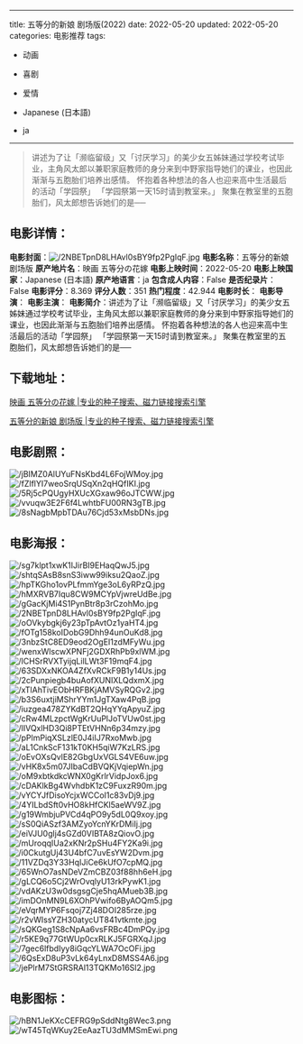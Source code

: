
---
title: 五等分的新娘 剧场版(2022)
date: 2022-05-20
updated: 2022-05-20
categories: 电影推荐
tags:
- 动画
- 喜剧
- 爱情

- Japanese (日本語)
- ja
---


> 讲述为了让「濒临留级」又「讨厌学习」的美少女五姊妹通过学校考试毕业，主角风太郎以兼职家庭教师的身分来到中野家指导她们的课业，也因此渐渐与五胞胎们培养出感情。  怀抱着各种想法的各人也迎来高中生活最后的活动「学园祭」  「学园祭第一天15时请到教室来。」  聚集在教室里的五胞胎们，风太郎想告诉她们的是──

## **电影详情**：

**电影封面**：<img src="https://image.tmdb.org/t/p/w200/2NBETpnD8LHAvl0sBY9fp2PgIqF.jpg" alt="/2NBETpnD8LHAvl0sBY9fp2PgIqF.jpg" title="/2NBETpnD8LHAvl0sBY9fp2PgIqF.jpg">
**电影名称**：五等分的新娘 剧场版
**原产地片名**：映画 五等分の花嫁
**电影上映时间**：2022-05-20
**电影上映国家**：Japanese (日本語)
**原产地语言**：ja
**包含成人内容**：False
**是否纪录片**：False
**电影评分**：8.369
**评分人数**：351
**热门程度**：42.944
**电影时长**：
**电影导演**：
**电影主演**：
**电影简介**：讲述为了让「濒临留级」又「讨厌学习」的美少女五姊妹通过学校考试毕业，主角风太郎以兼职家庭教师的身分来到中野家指导她们的课业，也因此渐渐与五胞胎们培养出感情。  怀抱着各种想法的各人也迎来高中生活最后的活动「学园祭」  「学园祭第一天15时请到教室来。」  聚集在教室里的五胞胎们，风太郎想告诉她们的是──

## **下载地址**：
[映画 五等分の花嫁 |专业的种子搜索、磁力链接搜索引擎](https://movie.amd794.com:2083/?search=%E6%98%A0%E7%94%BB%20%E4%BA%94%E7%AD%89%E5%88%86%E3%81%AE%E8%8A%B1%E5%AB%81&ordering=&mode=match_phrase&page_size=10&page=1)

[五等分的新娘 剧场版 |专业的种子搜索、磁力链接搜索引擎](https://movie.amd794.com:2083/?search=%E4%BA%94%E7%AD%89%E5%88%86%E7%9A%84%E6%96%B0%E5%A8%98%20%E5%89%A7%E5%9C%BA%E7%89%88&ordering=&mode=match_phrase&page_size=10&page=1)
 

## **电影剧照**：
<img src="https://image.tmdb.org/t/p/original/jBIMZ0AlUYuFNsKbd4L6FojWMoy.jpg" alt="/jBIMZ0AlUYuFNsKbd4L6FojWMoy.jpg" title="/jBIMZ0AlUYuFNsKbd4L6FojWMoy.jpg"><img src="https://image.tmdb.org/t/p/original/fZlflYI7weoSrqUSqXn2qHQfIKI.jpg" alt="/fZlflYI7weoSrqUSqXn2qHQfIKI.jpg" title="/fZlflYI7weoSrqUSqXn2qHQfIKI.jpg"><img src="https://image.tmdb.org/t/p/original/5Rj5cPQUgyHXUcXGxaw96oJTCWW.jpg" alt="/5Rj5cPQUgyHXUcXGxaw96oJTCWW.jpg" title="/5Rj5cPQUgyHXUcXGxaw96oJTCWW.jpg"><img src="https://image.tmdb.org/t/p/original/vvuqw3E2F6f4LwhtbFU00RN3gTB.jpg" alt="/vvuqw3E2F6f4LwhtbFU00RN3gTB.jpg" title="/vvuqw3E2F6f4LwhtbFU00RN3gTB.jpg"><img src="https://image.tmdb.org/t/p/original/8sNagbMpbTDAu76Cjd53xMsbDNs.jpg" alt="/8sNagbMpbTDAu76Cjd53xMsbDNs.jpg" title="/8sNagbMpbTDAu76Cjd53xMsbDNs.jpg">

## **电影海报**：
<img src="https://image.tmdb.org/t/p/original/sg7klpt1xwK1IJirBI9EHaqQwJ5.jpg" alt="/sg7klpt1xwK1IJirBI9EHaqQwJ5.jpg" title="/sg7klpt1xwK1IJirBI9EHaqQwJ5.jpg"><img src="https://image.tmdb.org/t/p/original/shtqSAsB8snS3iww99iksu2QaoZ.jpg" alt="/shtqSAsB8snS3iww99iksu2QaoZ.jpg" title="/shtqSAsB8snS3iww99iksu2QaoZ.jpg"><img src="https://image.tmdb.org/t/p/original/hpTKGho1ovPLfmmYge3oL6yRPzQ.jpg" alt="/hpTKGho1ovPLfmmYge3oL6yRPzQ.jpg" title="/hpTKGho1ovPLfmmYge3oL6yRPzQ.jpg"><img src="https://image.tmdb.org/t/p/original/hMXRVB7Iqu8CW9MCYpVjwreUdBe.jpg" alt="/hMXRVB7Iqu8CW9MCYpVjwreUdBe.jpg" title="/hMXRVB7Iqu8CW9MCYpVjwreUdBe.jpg"><img src="https://image.tmdb.org/t/p/original/gGacKjMi4S1PynBtr8p3rCzohMo.jpg" alt="/gGacKjMi4S1PynBtr8p3rCzohMo.jpg" title="/gGacKjMi4S1PynBtr8p3rCzohMo.jpg"><img src="https://image.tmdb.org/t/p/original/2NBETpnD8LHAvl0sBY9fp2PgIqF.jpg" alt="/2NBETpnD8LHAvl0sBY9fp2PgIqF.jpg" title="/2NBETpnD8LHAvl0sBY9fp2PgIqF.jpg"><img src="https://image.tmdb.org/t/p/original/oOVkybgkj6y23pTpAvtOz1yaHT4.jpg" alt="/oOVkybgkj6y23pTpAvtOz1yaHT4.jpg" title="/oOVkybgkj6y23pTpAvtOz1yaHT4.jpg"><img src="https://image.tmdb.org/t/p/original/fOTg158koIDobG9Dhh94unOuKd8.jpg" alt="/fOTg158koIDobG9Dhh94unOuKd8.jpg" title="/fOTg158koIDobG9Dhh94unOuKd8.jpg"><img src="https://image.tmdb.org/t/p/original/3nbzStC8ED9eod2OgEI1zdMFyWu.jpg" alt="/3nbzStC8ED9eod2OgEI1zdMFyWu.jpg" title="/3nbzStC8ED9eod2OgEI1zdMFyWu.jpg"><img src="https://image.tmdb.org/t/p/original/wenxWlscwXPNFj2GDXRhPb9xlWM.jpg" alt="/wenxWlscwXPNFj2GDXRhPb9xlWM.jpg" title="/wenxWlscwXPNFj2GDXRhPb9xlWM.jpg"><img src="https://image.tmdb.org/t/p/original/lCHSrRVXTyijqLilLWt3F19mqF4.jpg" alt="/lCHSrRVXTyijqLilLWt3F19mqF4.jpg" title="/lCHSrRVXTyijqLilLWt3F19mqF4.jpg"><img src="https://image.tmdb.org/t/p/original/63SDXxNKOA4ZfXvRCkF9B1y14Us.jpg" alt="/63SDXxNKOA4ZfXvRCkF9B1y14Us.jpg" title="/63SDXxNKOA4ZfXvRCkF9B1y14Us.jpg"><img src="https://image.tmdb.org/t/p/original/2cPunpiegb4buAofXUNIXLQdxmX.jpg" alt="/2cPunpiegb4buAofXUNIXLQdxmX.jpg" title="/2cPunpiegb4buAofXUNIXLQdxmX.jpg"><img src="https://image.tmdb.org/t/p/original/xTlAhTivEObHRFBKjAMVSyRQGv2.jpg" alt="/xTlAhTivEObHRFBKjAMVSyRQGv2.jpg" title="/xTlAhTivEObHRFBKjAMVSyRQGv2.jpg"><img src="https://image.tmdb.org/t/p/original/b3S6uxtjiMShrYYm1JgTXaw4PqB.jpg" alt="/b3S6uxtjiMShrYYm1JgTXaw4PqB.jpg" title="/b3S6uxtjiMShrYYm1JgTXaw4PqB.jpg"><img src="https://image.tmdb.org/t/p/original/iuzgea478ZYKdBT2QHqYYqApyuZ.jpg" alt="/iuzgea478ZYKdBT2QHqYYqApyuZ.jpg" title="/iuzgea478ZYKdBT2QHqYYqApyuZ.jpg"><img src="https://image.tmdb.org/t/p/original/cRw4MLzpctWgKrUuPlJoTVUw0st.jpg" alt="/cRw4MLzpctWgKrUuPlJoTVUw0st.jpg" title="/cRw4MLzpctWgKrUuPlJoTVUw0st.jpg"><img src="https://image.tmdb.org/t/p/original/lIVQxlHD3Qi8PTEtVHNn6p34mzy.jpg" alt="/lIVQxlHD3Qi8PTEtVHNn6p34mzy.jpg" title="/lIVQxlHD3Qi8PTEtVHNn6p34mzy.jpg"><img src="https://image.tmdb.org/t/p/original/pPlmPiqXSLzlE0J4iIJ7RxoMwb.jpg" alt="/pPlmPiqXSLzlE0J4iIJ7RxoMwb.jpg" title="/pPlmPiqXSLzlE0J4iIJ7RxoMwb.jpg"><img src="https://image.tmdb.org/t/p/original/aL1CnkScF131kT0KH5qiW7KzLRS.jpg" alt="/aL1CnkScF131kT0KH5qiW7KzLRS.jpg" title="/aL1CnkScF131kT0KH5qiW7KzLRS.jpg"><img src="https://image.tmdb.org/t/p/original/oEvOXsQvlE82GbgUxVGLS4VE6uw.jpg" alt="/oEvOXsQvlE82GbgUxVGLS4VE6uw.jpg" title="/oEvOXsQvlE82GbgUxVGLS4VE6uw.jpg"><img src="https://image.tmdb.org/t/p/original/vHK8x5m07JIbaCdBVQKjVqiepWn.jpg" alt="/vHK8x5m07JIbaCdBVQKjVqiepWn.jpg" title="/vHK8x5m07JIbaCdBVQKjVqiepWn.jpg"><img src="https://image.tmdb.org/t/p/original/oM9xbtkdkcWNX0gKrlrVidpJox6.jpg" alt="/oM9xbtkdkcWNX0gKrlrVidpJox6.jpg" title="/oM9xbtkdkcWNX0gKrlrVidpJox6.jpg"><img src="https://image.tmdb.org/t/p/original/cDAKlkBg4WvhdbK1zC9FuxzR90m.jpg" alt="/cDAKlkBg4WvhdbK1zC9FuxzR90m.jpg" title="/cDAKlkBg4WvhdbK1zC9FuxzR90m.jpg"><img src="https://image.tmdb.org/t/p/original/vYCYJfDisoYcjxWCCoI1c83vDj9.jpg" alt="/vYCYJfDisoYcjxWCCoI1c83vDj9.jpg" title="/vYCYJfDisoYcjxWCCoI1c83vDj9.jpg"><img src="https://image.tmdb.org/t/p/original/4YILbdSft0vHO8kHfCKl5aeWV9Z.jpg" alt="/4YILbdSft0vHO8kHfCKl5aeWV9Z.jpg" title="/4YILbdSft0vHO8kHfCKl5aeWV9Z.jpg"><img src="https://image.tmdb.org/t/p/original/g19WmbjuPVCd4qPO9y5dL0Q9xoy.jpg" alt="/g19WmbjuPVCd4qPO9y5dL0Q9xoy.jpg" title="/g19WmbjuPVCd4qPO9y5dL0Q9xoy.jpg"><img src="https://image.tmdb.org/t/p/original/sS0QiASzf3AMZyoYcnYKrDMiIj.jpg" alt="/sS0QiASzf3AMZyoYcnYKrDMiIj.jpg" title="/sS0QiASzf3AMZyoYcnYKrDMiIj.jpg"><img src="https://image.tmdb.org/t/p/original/eiVJU0glj4sGZd0VIBTA8zQiovO.jpg" alt="/eiVJU0glj4sGZd0VIBTA8zQiovO.jpg" title="/eiVJU0glj4sGZd0VIBTA8zQiovO.jpg"><img src="https://image.tmdb.org/t/p/original/mUroqqIUa2xKNr2pSHu4FY2Ka9i.jpg" alt="/mUroqqIUa2xKNr2pSHu4FY2Ka9i.jpg" title="/mUroqqIUa2xKNr2pSHu4FY2Ka9i.jpg"><img src="https://image.tmdb.org/t/p/original/i0CkutgUj43U4bfC7uvEsYW2Dvm.jpg" alt="/i0CkutgUj43U4bfC7uvEsYW2Dvm.jpg" title="/i0CkutgUj43U4bfC7uvEsYW2Dvm.jpg"><img src="https://image.tmdb.org/t/p/original/11VZDq3Y33HqIJiCe6kUfO7cpMQ.jpg" alt="/11VZDq3Y33HqIJiCe6kUfO7cpMQ.jpg" title="/11VZDq3Y33HqIJiCe6kUfO7cpMQ.jpg"><img src="https://image.tmdb.org/t/p/original/65WnO7asNDeVZmCBZ03f88hh6eH.jpg" alt="/65WnO7asNDeVZmCBZ03f88hh6eH.jpg" title="/65WnO7asNDeVZmCBZ03f88hh6eH.jpg"><img src="https://image.tmdb.org/t/p/original/gLCQ6o5Cj2WrOvqlyU13rkPywK1.jpg" alt="/gLCQ6o5Cj2WrOvqlyU13rkPywK1.jpg" title="/gLCQ6o5Cj2WrOvqlyU13rkPywK1.jpg"><img src="https://image.tmdb.org/t/p/original/vdAKzU3w0dsgsgCje5hqAMueb3B.jpg" alt="/vdAKzU3w0dsgsgCje5hqAMueb3B.jpg" title="/vdAKzU3w0dsgsgCje5hqAMueb3B.jpg"><img src="https://image.tmdb.org/t/p/original/imDOnMN9L6XOhPVwifo6ByAOQm5.jpg" alt="/imDOnMN9L6XOhPVwifo6ByAOQm5.jpg" title="/imDOnMN9L6XOhPVwifo6ByAOQm5.jpg"><img src="https://image.tmdb.org/t/p/original/eVqrMYP6Fsqoj7Zj48DOI285rze.jpg" alt="/eVqrMYP6Fsqoj7Zj48DOI285rze.jpg" title="/eVqrMYP6Fsqoj7Zj48DOI285rze.jpg"><img src="https://image.tmdb.org/t/p/original/r2vWIssYZH30atycUT841vtkmte.jpg" alt="/r2vWIssYZH30atycUT841vtkmte.jpg" title="/r2vWIssYZH30atycUT841vtkmte.jpg"><img src="https://image.tmdb.org/t/p/original/sQKGeg1S8cNpAa6vsFRBc4DmPQy.jpg" alt="/sQKGeg1S8cNpAa6vsFRBc4DmPQy.jpg" title="/sQKGeg1S8cNpAa6vsFRBc4DmPQy.jpg"><img src="https://image.tmdb.org/t/p/original/r5KE9q77GtWUp0cxRLKJ5FGRXqJ.jpg" alt="/r5KE9q77GtWUp0cxRLKJ5FGRXqJ.jpg" title="/r5KE9q77GtWUp0cxRLKJ5FGRXqJ.jpg"><img src="https://image.tmdb.org/t/p/original/7gec6lfbdIyy8iGqcYLWA7OcOFi.jpg" alt="/7gec6lfbdIyy8iGqcYLWA7OcOFi.jpg" title="/7gec6lfbdIyy8iGqcYLWA7OcOFi.jpg"><img src="https://image.tmdb.org/t/p/original/6QsExD8uP3vLk64yLnxD8MSS4A6.jpg" alt="/6QsExD8uP3vLk64yLnxD8MSS4A6.jpg" title="/6QsExD8uP3vLk64yLnxD8MSS4A6.jpg"><img src="https://image.tmdb.org/t/p/original/jePlrM7StGRSRAl13TQKMo16Sl2.jpg" alt="/jePlrM7StGRSRAl13TQKMo16Sl2.jpg" title="/jePlrM7StGRSRAl13TQKMo16Sl2.jpg">

## **电影图标**：
<img src="https://image.tmdb.org/t/p/original/hBN1JeKXcCEFRG9pSddNtg8Wec3.png" alt="/hBN1JeKXcCEFRG9pSddNtg8Wec3.png" title="/hBN1JeKXcCEFRG9pSddNtg8Wec3.png"><img src="https://image.tmdb.org/t/p/original/wT45TqWKuy2EeAazTU3dMMSmEwi.png" alt="/wT45TqWKuy2EeAazTU3dMMSmEwi.png" title="/wT45TqWKuy2EeAazTU3dMMSmEwi.png">
